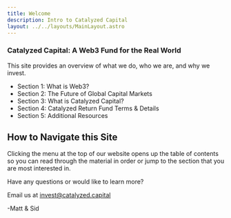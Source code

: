 ```yaml
---
title: Welcome
description: Intro to Catalyzed Capital
layout: ../../layouts/MainLayout.astro
---
```


<h3>Catalyzed Capital: A Web3 Fund for the Real World</h3>

This site provides an overview of what we do, who we are, and why we invest.

- Section 1: What is Web3?
- Section 2: The Future of Global Capital Markets
- Section 3: What is Catalyzed Capital?
- Section 4: Catalyzed Return Fund Terms & Details
- Section 5: Additional Resources

## How to Navigate this Site

Clicking the menu at the top of our website opens up the table of contents so you can read through the material in order or jump to the section that you are most interested in.

Have any questions or would like to learn more?

Email us at invest@catalyzed.capital

-Matt & Sid
